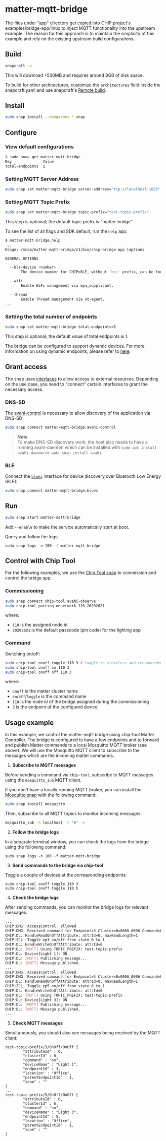 # matter-mqtt-bridge

The files under "app" directory get copied into CHIP project's examples/bridge-app/linux to inject MQTT functionality into the upstream example. The reason for this approach is to maintain the simplicity of this example and rely on the existing upstream build configurations.

## Build
```bash
snapcraft -v
```
This will download >500MB and requires around 8GB of disk space. 

To build for other architectures, customize the `architectures` field inside the snapcraft.yaml and use snapcraft's [Remote build](https://snapcraft.io/docs/remote-build).
 
## Install

```bash
sudo snap install --dangerous *.snap
```

## Configure
### View default configurations
```bash
$ sudo snap get matter-mqtt-bridge
Key              Value
total-endpoints  1
```

### Setting MQTT Server Address

```bash
sudo snap set matter-mqtt-bridge server-address="tcp://localhost:1883"
```

### Setting MQTT Topic Prefix

```bash
sudo snap set matter-mqtt-bridge topic-prefix="test-topic-prefix"
```
This step is optional; the default topic prefix is "matter-bridge".

To see the list of all flags and SDK default, run the `help` app:
```bash
$ matter-mqtt-bridge.help 
...
Usage: /snap/matter-mqtt-bridge/x1/bin/chip-bridge-app [options

GENERAL OPTIONS

  --ble-device <number>
       The device number for CHIPoBLE, without 'hci' prefix, can be found by hciconfig.

  --wifi
       Enable WiFi management via wpa_supplicant.

  --thread
       Enable Thread management via ot-agent.
...
```

### Setting the total number of endpoints

```bash
sudo snap set matter-mqtt-bridge total-endpoints=5
```
This step is optional; the default value of total endpoints is 1.

The bridge can be configured to support dynamic devices. For more information on using dynamic endpoints, please refer to [here](https://github.com/project-chip/connectedhomeip/tree/v1.1.0.1/examples/bridge-app/linux).

## Grant access

The snap uses [interfaces](https://snapcraft.io/docs/interface-management) to allow access to external resources. Depending on the use case, you need to "connect" certain interfaces to grant the necessary access.

### DNS-SD

The [avahi-control](https://snapcraft.io/docs/avahi-control-interface) is necessary to allow discovery of the application via DNS-SD:

```bash
sudo snap connect matter-mqtt-bridge:avahi-control
```

> **Note**  
> To make DNS-SD discovery work, the host also needs to have a running avahi-daemon which can be installed with `sudo apt install avahi-daemon` or `sudo snap install avahi`.

### BLE

Connect the [`bluez`](https://snapcraft.io/docs/bluez-interface) interface for device discovery over Bluetooth Low Energy (BLE):
```bash
sudo snap connect matter-mqtt-bridge:bluez
```

## Run
```bash
sudo snap start matter-mqtt-bridge
```
Add `--enable` to make the service automatically start at boot. 

Query and follow the logs:
```
sudo snap logs -n 100 -f matter-mqtt-bridge
```

## Control with Chip Tool

For the following examples, we use the [Chip Tool snap](https://snapcraft.io/chip-tool) to commission and control the bridge app.

### Commissioning

```bash
sudo snap connect chip-tool:avahi-observe
sudo chip-tool pairing onnetwork 110 20202021
```

where:

-   `110` is the assigned node id
-   `20202021` is the default passcode (pin code) for the lighting app

### Command

Switching on/off:

```bash
sudo chip-tool onoff toggle 110 3 # toggle is stateless and recommended
sudo chip-tool onoff on 110 3
sudo chip-tool onoff off 110 3
```

where:

-   `onoff` is the matter cluster name
-   `on`/`off`/`toggle` is the command name
-   `110` is the node id of the bridge assigned during the commissioning
-   `3` is the endpoint of the configured device

## Usage example

In this example, we control the matter-mqtt-bridge using chip-tool Matter Controller. The bridge is configured to have a few endpoints and to forward and publish Matter commands to a local Mosquitto MQTT broker (see above). We will use the Mosquitto MQTT client to subscribe to the messages which are the incoming matter commands.

1. **Subscribe to MQTT messages**

Before sending a command via `chip-tool`, subscribe to MQTT messages using the `mosquitto_sub` MQTT client. 

If you don't have a locally running MQTT broker, you can install the [Mosquitto snap](https://snapcraft.io/mosquitto) with the following command:
```bash
sudo snap install mosquitto
```

Then, subscribe to all MQTT topics to monitor incoming messages:
```bash
mosquitto_sub -h localhost -t "#" -v
```

2. **Follow the bridge logs**

In a separate terminal window, you can check the logs from the bridge using the following command:

```
sudo snap logs -n 100 -f matter-mqtt-bridge
```

3. **Send commands to the bridge via chip-tool**
 
Toggle a couple of devices at the corresponding endpoints:

```
sudo chip-tool onoff toggle 110 3
sudo chip-tool onoff toggle 110 5
```

4. **Check the bridge logs**

After sending commands, you can monitor the bridge logs for relevant messages:

```bash
...
CHIP:DMG: AccessControl: allowed
CHIP:DMG: Received command for Endpoint=3 Cluster=0x0000_0006 Command=0x0000_0002
CHIP:DL: HandleReadOnOffAttribute: attrId=0, maxReadLength=1
CHIP:ZCL: Toggle ep3 on/off from state 0 to 1
CHIP:DL: HandleWriteOnOffAttribute: attrId=0
CHIP:DL: [MQTT] Using TOPIC_PREFIX: test-topic-prefix
CHIP:DL: Device[Light 1]: ON
CHIP:DL: [MQTT] Publishing message...
CHIP:DL: [MQTT] Message published.
...
CHIP:DMG: AccessControl: allowed
CHIP:DMG: Received command for Endpoint=5 Cluster=0x0000_0006 Command=0x0000_0002
CHIP:DL: HandleReadOnOffAttribute: attrId=0, maxReadLength=1
CHIP:ZCL: Toggle ep5 on/off from state 0 to 1
CHIP:DL: HandleWriteOnOffAttribute: attrId=0
CHIP:DL: [MQTT] Using TOPIC_PREFIX: test-topic-prefix
CHIP:DL: Device[Light 3]: ON
CHIP:DL: [MQTT] Publishing message...
CHIP:DL: [MQTT] Message published.
...
```

5. **Check MQTT messages**

Simultaneously, you should also see messages being received by the MQTT client:

```
test-topic-prefix/3/OnOff/OnOff {
        "attributeId" : 0,
        "clusterId" : 6,
        "command" : "on",
        "deviceName" : "Light 1",
        "endpointId" : 3,
        "location" : "Office",
        "parentEndpointId" : 1,
        "zone" : ""
}
...
test-topic-prefix/5/OnOff/OnOff {
        "attributeId" : 0,
        "clusterId" : 6,
        "command" : "on",
        "deviceName" : "Light 3",
        "endpointId" : 5,
        "location" : "Office",
        "parentEndpointId" : 1,
        "zone" : ""
}
```
